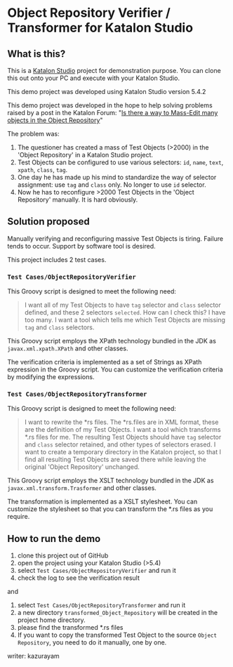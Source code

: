 Object Repository Verifier / Transformer for Katalon Studio
===============

## What is this?

This is a [Katalon Studio](https://www.katalon.com/) project for demonstration purpose.
You can clone this out onto your PC and execute with your Katalon Studio.

This demo project was developed using Katalon Studio version 5.4.2

This demo project was developed in the hope to help solving problems raised by a post in
the Katalon Forum: "[Is there a way to Mass-Edit many objects in the Object Repository](
 https://forum.katalon.com/discussion/8454/is-there-a-way-to-mass-edit-many-objects-in-the-object-repository)"

The problem was:
1. The questioner has created a mass of Test Objects (>2000) in the 'Object Repository' in a Katalon Studio project.
2. Test Objects can be configured to use various selectors: `id`, `name`, `text`, `xpath`, `class`, `tag`.
2. One day he has made up his mind to standardize the way of selector assignment: use `tag` and `class` only. No longer to use `id` selector.
3. Now he has to reconfigure >2000 Test Objects in the 'Object Repository' manually. It is hard obviously.

## Solution proposed

Manually verifying and reconfiguring massive Test Objects is tiring. Failure tends to occur. Support by software tool is desired.

This project includes 2 test cases.

### `Test Cases/ObjectRepositoryVerifier`

This Groovy script is designed to meet the following need:

>I want all of my Test Objects to have `tag` selector and `class` selector defined, and these 2 selectors `selected`. How can I check this? I have too many. I want a tool which tells me which Test Objects are missing `tag` and `class` selectors.


This Groovy script employs the XPath technology bundled in the JDK as `javax.xml.xpath.XPath` and other classes.

The verification criteria is implemented as a set of Strings as XPath expression in the Groovy script. You can customize the verification criteria by modifying the expressions.

### `Test Cases/ObjectRepositoryTransformer`

This Groovy script is designed to meet the following need:

>I want to rewrite the *rs files. The *rs.files are in XML format, these are the definition of my Test Objects. I want a tool which transforms *.rs files for me. The resulting Test Objects should have `tag` selector and `class` selector retained, and other types of selectors erased. I want to create a temporary directory in the Katalon project, so that I find all resulting Test Objects are saved there while leaving the original 'Object Repository' unchanged.

This Groovy script employs the XSLT technology bundled in the JDK as `javax.xml.transform.Trasformer` and other classes.

The transformation is implemented as a XSLT stylesheet. You can customize the stylesheet so that you can transform the *.rs files as you require.

## How to run the demo

1. clone this project out of GitHub
2. open the project using your Katalon Studio (>5.4)
3. select `Test Cases/ObjectRepositoryVerifier` and run it
4. check the log to see the verification result

and

1. select `Test Cases/ObjectRepositoryTransformer` and run it
2. a new directory `transformed_Object_Repository` will be created in the project home directory.
3. please find the transformed *.rs files
4. If you want to copy the transformed Test Object to the source `Object Repository`, you need to do it manually, one by one.

writer: kazurayam
